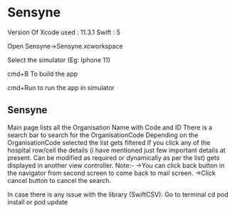 # Sensyne

Version Of Xcode used : 11.3.1
Swift : 5

Open Sensyne->Sensyne.xcworkspace

Select the simulator (Eg: Iphone 11)

cmd+B To build the app

cmd+Run to run the app in simulator


Sensyne
--------

Main page lists all the Organisation Name with Code and ID
There is a search bar to search for the OrganisationCode
Depending on the OrganisationCode selected the list gets filtered
If you click any of the hospital row/cell the details (i have mentioned just few important details at present. Can be modified as required or dynamically as per the list) gets displayed in another view controller.
Note:-
->You can click back button in the navigator from second screen to come back to mail screen.
->Click cancel button to cancel the search.


In case there is any issue with the library (SwiftCSV):
Go to terminal
cd <podfile location>
pod install or pod update
